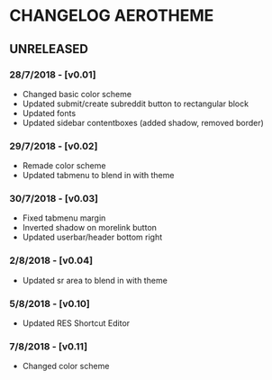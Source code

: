 # CHANGELOG AEROTHEME

## UNRELEASED
### 28/7/2018 - [v0.01]
  - Changed basic color scheme
  - Updated submit/create subreddit button to rectangular block
  - Updated fonts
  - Updated sidebar contentboxes (added shadow, removed border)
### 29/7/2018 - [v0.02]
  - Remade color scheme
  - Updated tabmenu to blend in with theme
### 30/7/2018 - [v0.03]
  - Fixed tabmenu margin
  - Inverted shadow on morelink button
  - Updated userbar/header bottom right
### 2/8/2018 - [v0.04]
  - Updated sr area to blend in with theme
### 5/8/2018 - [v0.10]
  - Updated RES Shortcut Editor
### 7/8/2018 - [v0.11]
  - Changed color scheme
